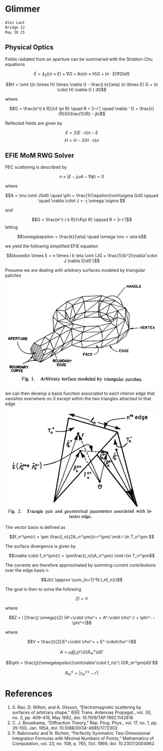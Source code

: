 # Glimmer 

```
Alex Laut
Bridge 12
May 30 25
```

## Physical Optics

Fields radiated from an aperture can be summaried with the Stratton-Chu equations

 
$$E = \oint_S   ((n \times E) \times \nabla G + i k \eta (n \times H) G + (n  \cdot E) \nabla G  ) dS$$

$$H = \oint ((n \times H) \times \nabla G - \frac{i k}{\eta} (n \times E) G + (n \cdot H) \nabla G ) dS$$

where

$$G = \frac{e^{i k R}}{4 \pi R} \quad R = |r-r'| \quad \nabla ' G = \frac{r}{R}G(\frac{1}{R} - jk)$$
 
Reflected fields are given by

$$E = 2(E\cdot n)n - E$$
$$H = H - 2(H\cdot n)n$$

## EFIE MoM RWG Solver
PEC scattering is described by

$$n \times (E - j \omega A - \nabla \phi) = 0$$

where

$$A = \mu \oint JGdS \quad \phi = \frac{1}{\epsilon}\oint\sigma GdS \qquad  \quad \nabla \cdot J = -j \omega \sigma $$

and

$$G = \frac{e^{-i k R}}{4\pi R} \qquad R = |r-r'|$$
letting

$$\omega\epsilon = \frac{k}{\eta} \quad \omega \mu = \eta k$$

we yield the following simplified EFIE equation

$$\boxed{n \times E = n \times i k \eta \oint (JG + \frac{1}{k^2}\nabla'\cdot J \nabla G)dS'}$$

Presume we are dealing with arbitrary surfaces modeled by triangular patches

![Arbitrary surface modeled by triangular patches](./figs/trimesh.png)

we can then develop a basis function associated to each interior edge that vanishes everwhere on S except within the two triangles attached to that edge

![Triangle pair and geometrical parameters associated with interior edge](./figs/rwg.png)

The vector basis is defined as

$$f_n^\pm(r) =  \pm \frac{l_n}{2A_n^\pm}(r-r^\pm) \mid r \in T_n^\pm $$

The surface divergence is given by

$$\nabla \cdot f_n^\pm(r) = \pm\frac{l_n}{A_n^\pm} \mid r\in T_n^\pm$$

The currents are therefore approximated by summing current contributions over the edge basis n

$$J(r) \approx \sum_{n=1}^N I_nf_n(r)$$

The goal is then to solve the following

$$ZI = V$$

where

$$Z = l [\frac{j \omega}{2} (A^+\cdot \rho^+ + A^-\cdot \rho^-) + \phi^- - \phi^+]$$

where

$$V = \frac{l}{2}(E^+\cdot \rho^+ + E^-\cdot\rho^-)$$

$$A = \mu \oint f_n(r')G(R_m^\pm)dS'$$


$$\phi = \frac{j}{\omega\epsilon}\oint\nabla'\cdot f_n(r') G(R_m^\pm)dS'$$

$$R_m^\pm = |r_m^{c\pm}-r'|$$

# References

1. S. Rao, D. Wilton, and A. Glisson, “Electromagnetic scattering by surfaces of arbitrary shape,” IEEE Trans. Antennas Propagat., vol. 30, no. 3, pp. 409–418, May 1982, doi: 10.1109/TAP.1982.1142818.
2. C. J. Bouwkamp, “Diffraction Theory,” Rep. Prog. Phys., vol. 17, no. 1, pp. 35–100, Jan. 1954, doi: 10.1088/0034-4885/17/1/302.
3. P. Rabinowitz and N. Richter, “Perfectly Symmetric Two-Dimensional Integration Formulas with Minimal Numbers of Points,” Mathematics of Computation, vol. 23, no. 108, p. 765, Oct. 1969, doi: 10.2307/2004962.


<!-- 
# from the paper

$$\mathbf{f}_n(\mathbf{r}) = \begin{cases} \frac{l_n}{2A_n^+} \rho_n^+, & \mathbf{r} \in T_n^+ \\ -\frac{l_n}{2A_n^-} \rho_n^-, & \mathbf{r} \in T_n^- \\ 0, & \text{otherwise} \end{cases}$$

$$\nabla_s \cdot \mathbf{f}_n = \begin{cases} \frac{l_n}{A_n^+}, & \mathbf{r} \in T_n^+ \\ -\frac{l_n}{A_n^-}, & \mathbf{r} \in T_n^- \\ 0, & \text{otherwise} \end{cases}$$

$$ \mathbf{J} \approx \sum_{n=1}^{N} I_n \mathbf{f}_n(\mathbf{r}) $$

$$Z_{mn} = l_m \left[ j\omega \left( \mathbf{A}_{mn}^+ \cdot \frac{\rho_m^{c+}}{2} + \mathbf{A}_{mn}^- \cdot \frac{\rho_m^{c-}}{2} \right) + (\Phi_{mn}^- - \Phi_{mn}^+) \right]$$

$$V_m = l_m \left( \mathbf{E}_m^+ \cdot \frac{\rho_m^{c+}}{2} + \mathbf{E}_m^- \cdot \frac{\rho_m^{c-}}{2} \right)$$

$$\mathbf{A}_{mn}^\pm = \frac{\mu}{4\pi} \int_S \mathbf{f}_n(\mathbf{r}') \frac{e^{-jk R_m^\pm}}{R_m^\pm} \, dS'$$

$$\Phi_{mn}^\pm = -\frac{1}{4\pi j \omega \epsilon} \int_S \nabla_s' \cdot \mathbf{f}_n(\mathbf{r}') \frac{e^{-jk R_m^\pm}}{R_m^\pm} \, dS'$$

$$R_m^\pm = |\mathbf{r}_m^{c\pm} - \mathbf{r}'|$$

$$\mathbf{E}_m^\pm = \mathbf{E}^i(\mathbf{r}_m^{c\pm})$$



# the next section
 

$$\rho_i = \pm (\mathbf{r}' - \mathbf{r}_i), \quad i = 1, 2, 3$$

$$\mathbf{A}_{pq} = \frac{\mu l_i}{4\pi} \int_{T_q} \left( \frac{l_i}{2A_q} \right) \rho_i \cdot \frac{e^{-jk R^P}}{R^P} \, dS'$$

$$\Phi_{pq} = -\frac{1}{4\pi j \omega \epsilon} \int_{T_q} \left( \frac{l_i}{A_q} \right) \frac{e^{-jk R^P}}{R^P} \, dS'$$

$$R^P = |\mathbf{r}^{cP} - \mathbf{r}'|$$

$$s = \frac{A_1}{A}, \quad \eta = \frac{A_2}{A}, \quad \xi = \frac{A_3}{A}$$

$$\xi + \eta + \xi = 1$$

$$\mathbf{r}' = \xi \mathbf{r}_1 + \eta \mathbf{r}_2 + \xi \mathbf{r}_3$$

$$\mathbf{A}_{pq} = \pm \frac{\mu l_i}{4\pi} (\mathbf{r}_1 I_{\xi}^{pq} + \mathbf{r}_2 I_{\eta}^{pq} + \mathbf{r}_3 I_{\xi}^{pq} - \mathbf{r}' I_{pq})$$

$$\Phi_{pq} = \pm \frac{l_i}{j 2\pi \omega \epsilon} I_{pq}$$

$$I_{pq} = \int_0^1 \int_0^{1-\eta} \frac{e^{-jk R^P}}{R^P} \, d\xi \, d\eta$$

$$I_{\xi}^{pq} = \int_0^1 \int_0^{1-\eta} \xi \frac{e^{-jk R^P}}{R^P} \, d\xi \, d\eta$$

$$I_{\eta}^{pq} = \int_0^1 \int_0^{1-\eta} \eta \frac{e^{-jk R^P}}{R^P} \, d\xi \, d\eta$$

$$I_{\xi}^{pq} = I_{pq} - I_{\xi}^{pq} - I_{\eta}^{pq}$$

$$\xi + \eta + \zeta = 1$$

$$\mathbf{r}' = \xi \mathbf{r}_1 + \eta \mathbf{r}_2 + \xi \mathbf{r}_3$$

## RWG Basis

$$f_n(r) = \pm \frac{l_n}{2A_n^\pm}(r-r_n^\pm) \qquad r \in T_m^\pm$$

$$\nabla \cdot f_n(r) = \pm \frac{l_n}{A_n^\pm} \qquad r \in T_m^\pm$$

## Equations

![](image.png)


$$Z_{mm} = E_m [ j\omega ( A^+_{mn} * c^+_m / 2 + A^-_{mn} * c^-_m / 2 ) + \phi^+_{mn} - \phi^-_{mn} ]$$

$$V_m = E_m ( E^+_{mn} * c^+_m / 2 + E^-_{mn} * c^-_m / 2 )$$

$$A^+_{mn} = (\mu / 4\pi) \int_S F_n(r') e^{-j k R^+_m} dS'$$

$$\phi^+_{mn} = - (1 / 4\pi j \omega \varepsilon) \int_S \nabla'_s * F_n(r') e^{-j k R^+_m} dS'$$

$$R^+_m = | r^+_m - r' |$$

```
        if False:
            # rp = rc + (r[:, 0] - rc)/10
            # self.rp = self.rc + (self.r[0] - self.rc) / 10
            # rp = rc[:, None, :] + (r - rc[:, None, :]) / 10
            # self.rp = self.rc + self.rhomc[0]/2
            # self.rp = (self.rc + self.r) / 2

            rp = np.stack([
                rc + (r[:, 0] - rc)/10,
                rc + (r[:, 1] - rc)/10,
                rc + (r[:, 2] - rc)/10])

            dSp = np.stack([dSp / 3, dSp / 3, dSp / 3])
            ind = np.stack([ind, ind, ind], axis=-2)

            # reshape to maintain dimensionality of integration points
            rp = rp.reshape(-1, 3, order="F")
            dSp = dSp.reshape(-1, order="F")
            ind = ind.reshape(ind.shape[0], ind.shape[1], -1, order="F")
``` -->